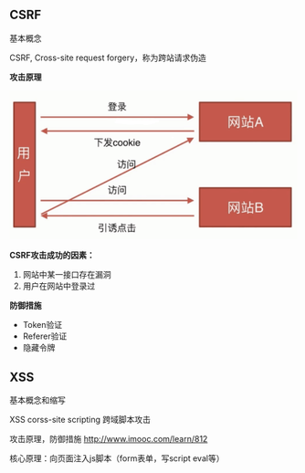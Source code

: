 ## CSRF

基本概念

CSRF, Cross-site request forgery，称为跨站请求伪造

**攻击原理**

<img src="./CSRF原理.png">

**CSRF攻击成功的因素：**

1. 网站中某一接口存在漏洞
2. 用户在网站中登录过

**防御措施**

* Token验证
* Referer验证
* 隐藏令牌

## XSS

基本概念和缩写

XSS corss-site scripting 跨域脚本攻击

攻击原理，防御措施 http://www.imooc.com/learn/812

核心原理：向页面注入js脚本（form表单，写script eval等）
